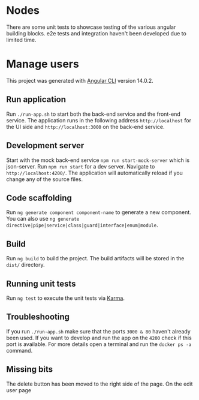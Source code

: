 # Nodes
There are some unit tests to showcase testing of the various angular building blocks.
e2e tests and integration haven't been developed due to limited time.

# Manage users

This project was generated with [Angular CLI](https://github.com/angular/angular-cli) version 14.0.2.

## Run application
Run `./run-app.sh` to start both the back-end service and the front-end service. The application runs in the following address `http://localhost` for the UI side and `http://localhost:3000` on the back-end service.
## Development server
Start with the mock back-end service `npm run start-mock-server` which is json-server.
Run `npm run start` for a dev server. Navigate to `http://localhost:4200/`. The application will automatically reload if you change any of the source files.

## Code scaffolding

Run `ng generate component component-name` to generate a new component. You can also use `ng generate directive|pipe|service|class|guard|interface|enum|module`.

## Build

Run `ng build` to build the project. The build artifacts will be stored in the `dist/` directory.

## Running unit tests

Run `ng test` to execute the unit tests via [Karma](https://karma-runner.github.io).

## Troubleshooting
If you run `./run-app.sh` make sure that the ports `3000 & 80` haven't already been used.
If you want to develop and run the app on the `4200` check if this port is available.
For more details open a terminal and run the `docker ps -a` command.

## Missing bits
The delete button has been moved to the right side of the page. On the edit user page

